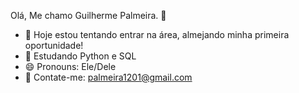 Olá, Me chamo Guilherme Palmeira. 👋

- 🔭 Hoje estou tentando entrar na área, almejando minha primeira oportunidade!
- 🌱 Estudando Python e SQL
- 😄 Pronouns: Ele/Dele
- 📧 Contate-me: palmeira1201@gmail.com


